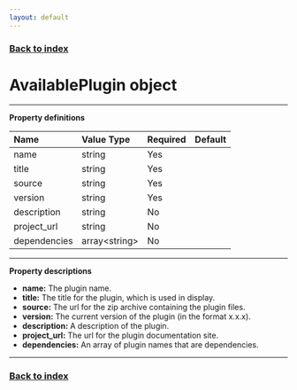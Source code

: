 ```yaml
---
layout: default
---
```


### [Back to index](./index.html)

# AvailablePlugin object

* * *

**Property definitions**

| Name          | Value Type                | Required | Default |
|:--------------|:--------------------------|:---------|:--------|
| name          | string                    | Yes      |         |
| title         | string                    | Yes      |         |
| source        | string                    | Yes      |         |
| version       | string                    | Yes      |         |
| description   | string                    | No       |         |
| project_url   | string                    | No       |         |
| dependencies  | array&lt;string&gt;       | No       |         |

* * *

**Property descriptions**

- **name:** The plugin name.
- **title:** The title for the plugin, which is used in display.
- **source:** The url for the zip archive containing the plugin files.
- **version:** The current version of the plugin (in the format x.x.x).
- **description:** A description of the plugin.
- **project_url:** The url for the plugin documentation site.
- **dependencies:** An array of plugin names that are dependencies.

* * *

### [Back to index](./index.html)
